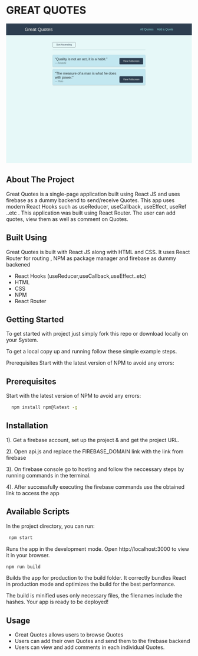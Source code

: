 # GREAT QUOTES

![App Screenshot](src/img/QuotesApp.png)

## About The Project

Great Quotes is a single-page application built using
React JS and uses firebase as a dummy backend to send/receive
Quotes. This app uses modern React Hooks such as
useReducer, useCallback, useEffect, useRef ..etc
. This application was
built using React Router. The user can add quotes, view them
as well as comment on Quotes.

## Built Using

Great Quotes is built with React JS along with HTML and CSS.
It uses React Router for routing , NPM as package manager and firebase
as dummy backened

- React Hooks (useReducer,useCallback,useEffect..etc)
- HTML
- CSS
- NPM
- React Router

## Getting Started

To get started with project just simply fork this repo or download locally on your System.

To get a local copy up and running follow these simple example steps.

Prerequisites
Start with the latest version of NPM to avoid any errors:

## Prerequisites

Start with the latest version of NPM to avoid any errors:

```bash
  npm install npm@latest -g
```

## Installation

1). Get a firebase account, set up the project & and get the project URL.

2). Open api.js and replace the FIREBASE_DOMAIN link with
the link from firebase

3). On firebase console go to hosting and follow the neccessary steps by running
commands in the terminal.

4). After successfully executing the firebase commands use the obtained link to access the app

## Available Scripts

In the project directory, you can run:

```bash
 npm start
```

Runs the app in the development mode.
Open http://localhost:3000 to view it in your browser.

```bash
npm run build
```

Builds the app for production to the build folder.
It correctly bundles React in production mode and optimizes the build for the best performance.

The build is minified uses only necessary files, the filenames include the hashes.
Your app is ready to be deployed!

## Usage

- Great Quotes allows users to browse Quotes
- Users can add their own Quotes and send them to the firebase backend
- Users can view and add comments in each individual Quotes.

